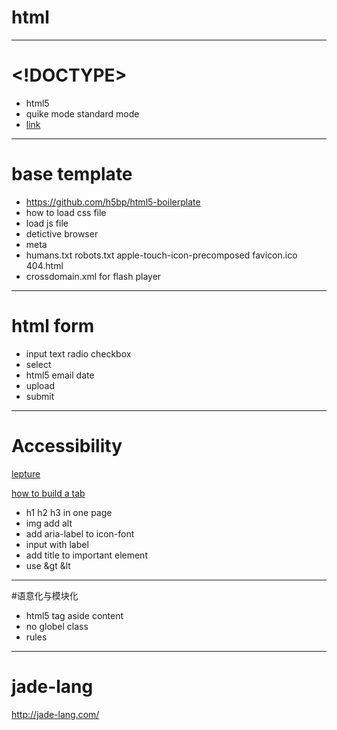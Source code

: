 # html

------------------------

# <!DOCTYPE>

- html5 <!DOCTYPE html>
- quike mode standard mode
- [link](http://www.w3school.com.cn/tags/tag_doctype.asp)

------------------------

# base template

- https://github.com/h5bp/html5-boilerplate
- how to load css file
- load js file
- detictive browser
- meta
- humans.txt robots.txt apple-touch-icon-precomposed favicon.ico 404.html
- crossdomain.xml for flash player

------------------------
# html form

- input text radio checkbox
- select
- html5 email date 
- upload
- submit

--------------
# Accessibility

[lepture](http://lepture.com/zh/2014/talk-on-accessibility-jsdc2014)

[how to build a tab](http://accessibility.athena-ict.com/aria/examples/tabpanel2.shtml)

- h1 h2 h3 in one page
- img add alt
- add aria-label to icon-font
- input with label
- add title to important element
- use &gt &lt

--------------------
#语意化与模块化

- html5 tag aside content
- no globel class
- rules

--------------------

# jade-lang

http://jade-lang.com/

